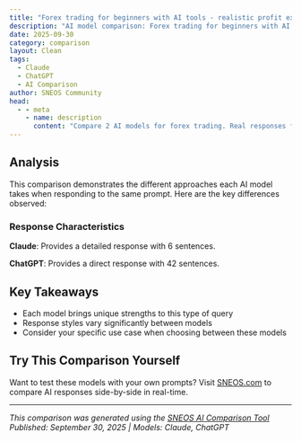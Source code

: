 ```yaml
---
title: "Forex trading for beginners with AI tools - realistic profit expectations"
description: "AI model comparison: Forex trading for beginners with AI tools - realistic profit expectations..."
date: 2025-09-30
category: comparison
layout: Clean
tags:
  - Claude
  - ChatGPT
  - AI Comparison
author: SNEOS Community
head:
  - - meta
    - name: description
      content: "Compare 2 AI models for forex trading. Real responses from Claude, ChatGPT with detailed analysis."
---
```


<ChatComparison
  title="Forex trading for beginners with AI tools - realistic profit expectations"
  prompt="Forex trading for beginners with AI tools - realistic profit expectations"
  :responses='{"Claude": "# Forex Trading for Beginners with AI Tools\n\n## Realistic Profit Expectations\n\n### **Industry Reality Check**\n- **95% of retail forex traders lose money** long-term\n- Professional traders typically target **5-15% annual returns**\n- Consistent monthly profits of **1-3%** are considered excellent\n- Volatility means some months will be negative, even for profitable traders\n\n## AI Tools in Forex Trading\n\n### **What AI Can Do:**\n- **Pattern Recognition**: Identify technical patterns faster than humans\n- **Sentiment Analysis**: Process news and social media data\n- **Backtesting**: Quickly test strategies on historical data\n- **Risk Management**: Calculate position sizes and stop-losses\n- **Market Scanning**: Monitor multiple currency pairs simultaneously\n\n### **What AI Cannot Do:**\n- **Predict the unpredictable**: Major geopolitical events, central bank surprises\n- **Replace judgment**: Still need human oversight and decision-making\n- **Guarantee profits**: No AI system has a 100% win rate\n- **Adapt instantly**: Market conditions change; AI needs retraining\n\n## Popular AI Tools for Beginners\n\n### **Trading Platforms with AI:**\n- **MetaTrader 4/5**: Expert Advisors (EAs) and custom indicators\n- **TradingView**: AI-powered alerts and pattern recognition\n- **eToro**: CopyTrader (follow successful traders)\n- **ZuluTrade**: Automated signal copying\n\n### **AI Analysis Tools:**\n- **Autochartist**: Pattern recognition\n- **Trading Central**: AI-driven market analysis\n- **Forex.com\u0027s Trading Signals**: Algorithm-based recommendations\n\n## Realistic Beginner Timeline\n\n### **Months 1-3: Learning Phase**\n- **Expected Results**: Likely losses while learning\n- **Focus**: Education, demo trading, understanding AI tools\n- **Realistic Goal**: Don\u0027t lose more than you can afford\n\n### **Months 4-12: Development Phase**\n- **Expected Results**: Breaking even or small profits/losses\n- **Focus**: Developing consistent strategy with AI assistance\n- **Realistic Goal**: Preserve capital while improving skills\n\n### **Year 2\u002B: Potential Profitability**\n- **Expected Results**: 5-15% annual returns (if successful)\n- **Focus**: Scaling proven strategies\n- **Realistic Goal**: Consistent, modest profits\n\n## Smart Beginner Strategy\n\n### **Start Small:**\n- Begin with **$500-1000** maximum\n- Use **micro lots** (1,000 units)\n- Risk only **1-2% per trade**\n\n### **Combine AI with Fundamentals:**\n- Use AI for **technical analysis**\n- Learn **fundamental analysis** yourself\n- Understand **central bank policies** and **economic indicators**\n\n### **Risk Management Rules:**\n- **Stop-loss on every trade**\n- **Never risk more than 2% of account per trade**\n- **Diversify across multiple currency pairs**\n- **Keep a trading journal**\n\n## Red Flags to Avoid\n\n- **\u0022Guaranteed profits\u0022** promises\n- **Get-rich-quick schemes**\n- **AI systems with 90%\u002B win rates** (usually scams)\n- **High leverage** (stick to 10:1 or lower as beginner)\n- **Emotional trading** (letting fear/greed override your AI system)\n\n## Recommended Learning Path\n\n1. **Education First** (2-3 months)\n - Learn forex basics\n - Understand AI tool capabilities/limitations\n - Practice on demo accounts\n\n2. **Small Live Account** (3-6 months)\n - Start with minimal capital\n - Use AI tools conservatively\n - Focus on risk management\n\n3. **Scale Gradually** (6\u002B months)\n - Only increase capital after consistent profitability\n - Continuously refine AI-assisted strategies\n\n## Bottom Line\n\nAI tools can be valuable assistants in forex trading, but they\u0027re not magic profit machines. Success requires:\n- **Realistic expectations** (5-15% annual returns, not 50%\u002B monthly)\n- **Proper education** and risk management\n- **Patience** and discipline\n- **Adequate capital** you can afford to lose\n- **Understanding** that most beginners lose money initially\n\nStart small, learn continuously, and remember that even with AI assistance, forex trading remains a high-risk activity requiring skill, patience, and emotional control.", "ChatGPT": "Certainly! Here\u0027s a guide on forex trading for beginners using AI tools, including realistic profit expectations:\n\n---\n\n### Forex Trading for Beginners with AI Tools: Realistic Profit Expectations\n\n#### 1. Understanding Forex Trading Basics\n- **Forex Market:** The foreign exchange (forex) market is where currencies are traded. It\u0027s the largest financial market globally, with high liquidity and 24/5 trading.\n- **Currency Pairs:** Forex trading involves pairs (e.g., EUR/USD). You speculate on whether one currency will strengthen or weaken against another.\n- **Leverage:** Forex brokers often offer leverage to amplify your trading power, but it increases risk.\n\n#### 2. Role of AI Tools in Forex Trading\nAI tools can assist in trading by:\n- **Market Analysis:** Using machine learning to analyze historical data, technical indicators, and news sentiment.\n- **Automated Trading (Expert Advisors or Bots):** AI can execute trades based on algorithms without emotional bias.\n- **Risk Management:** AI can adjust position sizes and stop-losses dynamically.\n- **Signal Generation:** AI provides buy/sell alerts based on patterns and models.\n \nPopular AI tools include MetaTrader Expert Advisors (EAs), AI-powered platforms like Trade Ideas, and custom ML models.\n\n#### 3. Benefits and Limitations of AI in Forex\n- **Benefits:**\n - Quick analysis of vast data.\n - Removes emotional biases.\n - Continuous market monitoring.\n\n- **Limitations:**\n - AI models depend on quality data and assumptions.\n - Markets can behave unpredictably (news, geopolitical events).\n - Past performance doesn\u0027t guarantee future results.\n - Potential overfitting to historical data.\n\n#### 4. Realistic Profit Expectations\n- **Expect Modest Returns Initially:** Beginners using AI tools shouldn\u0027t expect to become rich overnight. Typical monthly returns might be in the 2%-10% range on invested capital, depending on strategy risk.\n- **Risk vs Reward:** Higher profits usually come with higher risk. Managing drawdowns (losses) is crucial.\n- **Compound Growth:** Consistency matters more than big one-off wins. Compounding small, steady profits is key.\n- **Avoid \u201CGet Rich Quick\u201D Claims:** Be wary of systems promising 50%\u002B monthly returns; these are often unsustainable or scams.\n\n#### 5. Tips for Beginners Using AI Tools\n- **Demo Trading:** Start with a demo account to test AI tools and strategies without risking real money.\n- **Learn the Basics:** Understand forex fundamentals and technical analysis to interpret AI signals better.\n- **Risk Management:** Use stop-loss orders and never risk more than 1-2% of your trading capital on a single trade.\n- **Diversify:** Don\u2019t rely solely on one AI strategy; diversify across pairs or approaches.\n- **Continuous Learning:** Markets evolve; keep updating your knowledge and optimizing AI strategies.\n- **Use Reliable Tools:** Choose reputable AI trading software with transparent track records.\n\n---\n\n### Summary\nAI tools can significantly aid beginners in forex trading by providing data-driven insights and automating trades. However, realistic profit expectations are modest\u2014think small consistent gains rather than huge windfalls. Focus on risk management, steady growth, and continual learning to improve your chances of success.\n\n---\n\nIf you\u0027d like, I can recommend specific AI tools or strategies tailored for beginners!"}' 
  published-date="11:11"
/>

## Analysis

This comparison demonstrates the different approaches each AI model takes when responding to the same prompt. Here are the key differences observed:

### Response Characteristics

**Claude**: Provides a detailed response with 6 sentences. 

**ChatGPT**: Provides a direct response with 42 sentences. 

## Key Takeaways

- Each model brings unique strengths to this type of query
- Response styles vary significantly between models
- Consider your specific use case when choosing between these models

## Try This Comparison Yourself

Want to test these models with your own prompts? Visit [SNEOS.com](https://sneos.com) to compare AI responses side-by-side in real-time.

---

*This comparison was generated using the [SNEOS AI Comparison Tool](https://sneos.com)*
*Published: September 30, 2025 | Models: Claude, ChatGPT*
